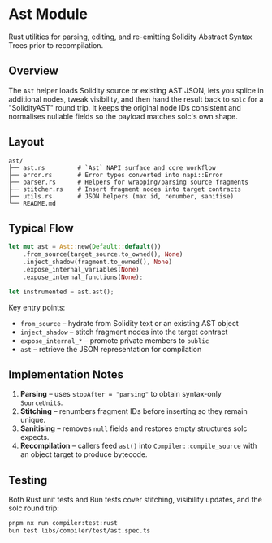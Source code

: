 # Ast Module

Rust utilities for parsing, editing, and re-emitting Solidity Abstract Syntax Trees prior to recompilation.

## Overview

The `Ast` helper loads Solidity source or existing AST JSON, lets you splice in additional nodes, tweak visibility, and then hand the result back to `solc` for a "SolidityAST" round trip. It keeps the original node IDs consistent and normalises nullable fields so the payload matches solc's own shape.

## Layout

```
ast/
├── ast.rs         # `Ast` NAPI surface and core workflow
├── error.rs       # Error types converted into napi::Error
├── parser.rs      # Helpers for wrapping/parsing source fragments
├── stitcher.rs    # Insert fragment nodes into target contracts
├── utils.rs       # JSON helpers (max id, renumber, sanitise)
└── README.md
```

## Typical Flow

```rust
let mut ast = Ast::new(Default::default())
    .from_source(target_source.to_owned(), None)
    .inject_shadow(fragment.to_owned(), None)
    .expose_internal_variables(None)
    .expose_internal_functions(None);

let instrumented = ast.ast();
```

Key entry points:

- `from_source` – hydrate from Solidity text or an existing AST object
- `inject_shadow` – stitch fragment nodes into the target contract
- `expose_internal_*` – promote private members to `public`
- `ast` – retrieve the JSON representation for compilation

## Implementation Notes

1. **Parsing** – uses `stopAfter = "parsing"` to obtain syntax-only `SourceUnit`s.
2. **Stitching** – renumbers fragment IDs before inserting so they remain unique.
3. **Sanitising** – removes `null` fields and restores empty structures solc expects.
4. **Recompilation** – callers feed `ast()` into `Compiler::compile_source` with an object target to produce bytecode.

## Testing

Both Rust unit tests and Bun tests cover stitching, visibility updates, and the solc round trip:

```bash
pnpm nx run compiler:test:rust
bun test libs/compiler/test/ast.spec.ts
```
